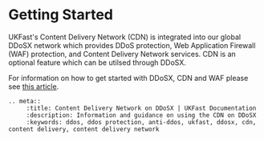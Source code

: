 # Getting Started

UKFast's Content Delivery Network (CDN) is integrated into our global DDoSX network which provides DDoS protection, Web Application Firewall (WAF) protection, and Content Delivery Network services.  CDN is an optional feature which can be utilsed through DDoSX.

For information on how to get started with DDoSX, CDN and WAF please see [this article](/security/ddos/gettingstarted.html).

```eval_rst
.. meta::
     :title: Content Delivery Network on DDoSX | UKFast Documentation
     :description: Information and guidance on using the CDN on DDoSX
     :keywords: ddos, ddos protection, anti-ddos, ukfast, ddosx, cdn, content delivery, content delivery network
```

